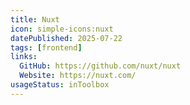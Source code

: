 ```yaml
---
title: Nuxt
icon: simple-icons:nuxt
datePublished: 2025-07-22
tags: [frontend]
links:
  GitHub: https://github.com/nuxt/nuxt
  Website: https://nuxt.com/
usageStatus: inToolbox
---
```

